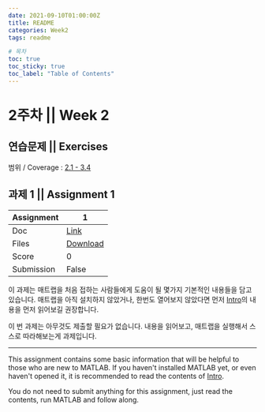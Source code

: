 ```yaml
---
date: 2021-09-10T01:00:00Z
title: README
categories: Week2
tags: readme

# 목차
toc: true  
toc_sticky: true
toc_label: "Table of Contents" 
---
```


# 2주차 || Week 2

## 연습문제 || Exercises

범위 / Coverage : [2.1 - 3.4]({{site.baseurl}}/week2/ex1)

## 과제 1 || Assignment 1

Assignment | 1
---|---
Doc | [Link]({{site.baseurl}}/week2/assign1)
Files | [Download](<https://klms.kaist.ac.kr/mod/assign/view.php?id=504290>)
Score | 0
Submission | False

이 과제는 매트랩을 처음 접하는 사람들에게 도움이 될 몇가지 기본적인 내용들을 담고 있습니다. 매트랩을 아직 설치하지 않았거나, 한번도 열어보지 않았다면 먼저 [Intro]({{site.baseurl}}/intro/README)의 내용을 먼저 읽어보길 권장합니다.

이 번 과제는 아무것도 제출할 필요가 없습니다. 내용을 읽어보고, 매트랩을 실행해서 스스로 따라해보는게 과제입니다.

---

This assignment contains some basic information that will be helpful to those who are new to MATLAB. If you haven't installed MATLAB yet, or even haven't opened it, it is recommended to read the contents of [Intro]({{site.baseurl}}/intro/README).

You do not need to submit anything for this assignment, just read the contents, run MATLAB and follow along.
